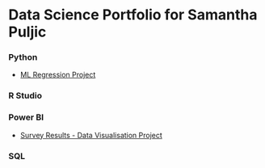 # Data Science Portfolio for Samantha Puljic

### Python
- [ML Regression Project](https://github.com/sampuljic/MLRegression/blob/main/README.md)

### R Studio

### Power BI
- [Survey Results - Data Visualisation Project](https://github.com/sampuljic/SurveyResultsDataVis/blob/main/README.md)

### SQL
